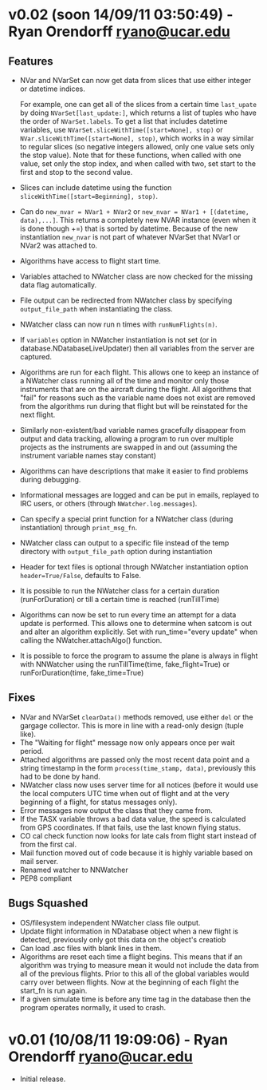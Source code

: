 v0.02 (soon 14/09/11 03:50:49) - Ryan Orendorff <ryano@ucar.edu>
==========================================

Features
--------
- NVar and NVarSet can now get data from slices that use either integer or
  datetime indices.

  For example, one can get all of the slices from a certain time `last_upate`
  by doing `NVarSet[last_update:]`, which returns a list of tuples who have the
  order of `NVarSet.labels`. To get a list that includes datetime variables,
  use `NVarSet.sliceWithTime([start=None], stop)` or
  `NVar.sliceWithTime([start=None], stop)`, which works in a way similar to
  regular slices (so negative integers allowed, only one value sets only the
  stop value). Note that for these functions, when called with one value, set
  only the stop index, and when called with two, set start to the first and
  stop to the second value.

- Slices can include datetime using the function `sliceWithTime([start=Beginning], stop)`.
- Can do `new_nvar = NVar1 + NVar2` or `new_nvar = NVar1 + [(datetime,
  data),...]`. This returns a completely new NVAR instance (even when it is
  done though +=) that is sorted by datetime. Because of the new instantiation
  `new_nvar` is not part of whatever NVarSet that NVar1 or NVar2 was attached
  to.
- Algorithms have access to flight start time.
- Variables attached to NWatcher class are now checked for the missing data flag
  automatically.
- File output can be redirected from NWatcher class by specifying
  `output_file_path` when instantiating the class.
- NWatcher class can now run n times with `runNumFlights(n)`.
- If `variables` option in NWatcher instantiation is not set (or in
  database.NDatabaseLiveUpdater) then all variables from the server are
  captured.
- Algorithms are run for each flight. This allows one to keep an instance of a
  NWatcher class running all of the time and monitor only those instruments that
  are on the aircraft during the flight. All algorithms that "fail" for reasons
  such as the variable name does not exist are removed from the algorithms run
  during that flight but will be reinstated for the next flight.
- Similarly non-existent/bad variable names gracefully disappear from output
  and data tracking, allowing a program to run over multiple projects as the
  instruments are swapped in and out (assuming the instrument variable names
  stay constant)
- Algorithms can have descriptions that make it easier to find problems during
  debugging.
- Informational messages are logged and can be put in emails, replayed to IRC
  users, or others (through `NWatcher.log.messages`).
- Can specify a special print function for a NWatcher class (during
  instantiation) through `print_msg_fn`.
- NWatcher class can output to a specific file instead of the temp directory
  with `output_file_path` option during instantiation
- Header for text files is optional through NWatcher instantiation option
  `header=True/False`, defaults to False.
- It is possible to run the NWatcher class for a certain duration
  (runForDuration) or till a certain time is reached (runTillTime)
- Algorithms can now be set to run every time an attempt for a data update
  is performed. This allows one to determine when satcom is out and alter an
  algorithm explicitly. Set with run\_time="every update" when calling the
  NWatcher.attachAlgo() function.
- It is possible to force the program to assume the plane is always in
  flight with NNWatcher using the runTillTime(time, fake\_flight=True) or
  runForDuration(time, fake\_time=True)


Fixes
-----
- NVar and NVarSet `clearData()` methods removed, use either `del` or the
  gargage collector. This is more in line with a read-only design (tuple like).
- The "Waiting for flight" message now only appears once per wait period.
- Attached algorithms are passed only the most recent data point and a string
  timestamp in the form `process(time_stamp, data)`, previously this had to be
  done by hand.
- NWatcher class now uses server time for all notices (before it would use the
  local computers UTC time when out of flight and at the very beginning of a
  flight, for status messages only).
- Error messages now output the class that they came from.
- If the TASX variable throws a bad data value, the speed is calculated from
  GPS coordinates. If that fails, use the last known flying status.
- CO cal check function now looks for late cals from flight start instead of
  from the first cal.
- Mail function moved out of code because it is highly variable based on mail
  server.
- Renamed watcher to NNWatcher
- PEP8 compliant

Bugs Squashed
-------------
- OS/filesystem independent NWatcher class file output.
- Update flight information in NDatabase object when a new flight is detected,
  previously only got this data on the object's creatiob
- Can load .asc files with blank lines in them.
- Algorithms are reset each time a flight begins. This means that if an
  algorithm was trying to measure mean it would not include the data from all
  of the previous flights. Prior to this all of the global variables would
  carry over between flights. Now at the beginning of each flight the start\_fn
  is run again.
- If a given simulate time is before any time tag in the database then the
  program operates normally, it used to crash.


v0.01 (10/08/11 19:09:06) - Ryan Orendorff <ryano@ucar.edu>
===========================================================
- Initial release.
